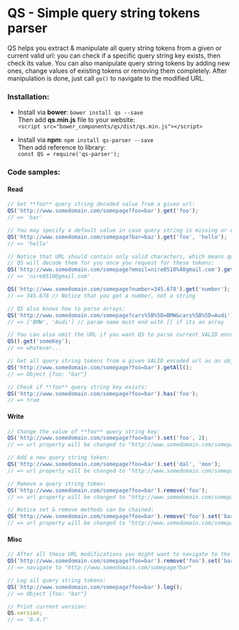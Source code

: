 # QS - Simple query string tokens parser
QS helps you extract & manipulate all query string tokens from a given or current valid url: you can check if a specific query string key exists, then check its value.
You can also manipulate query string tokens by adding new ones, change values of existing tokens or removing them completely. After manipulation is done, just call `go()` to navigate to the modified URL.

### Installation:
* Install via **bower**: `bower install qs --save`  
Then add **qs.min.js** file to your website:  
`<script src="bower_components/qs/dist/qs.min.js"></script>`  

* Install via **npm**: `npm install qs-parser --save`  
Then add reference to library:  
`const QS = require('qs-parser');`  

### Code samples:

#### Read
```javascript
// Get **foo** query string decoded value from a given url:
QS('http://www.somedomain.com/somepage?foo=bar').get('foo');
// => 'bar'

// You may specify a default value in case query string is missing or empty:
QS('http://www.somedomain.com/somepage?bar=baz').get('foo', 'hello');
// => 'hello'

// Notice that URL should contain only valid characters, which means query string tokens should be encoded properly using encodeURIComponent.
// QS will decode them for you once you request for these tokens:
QS('http://www.somedomain.com/somepage?email=nire0510%40gmail.com').get('email');
// => 'nire0510@gmail.com'

QS('http://www.somedomain.com/somepage?number=345.678').get('number');
// => 345.678 // Notice that you get a number, not a string

// QS also knows how to parse arrays:
QS('http://www.somedomain.com/somepage?cars%5B%5D=BMW&cars%5B%5D=Audi').get('cars[]');
// => ['BMW', 'Audi'] // param name must end with [] if its an array

// You can also omit the URL if you want QS to parse current VALID encoded page's URL:
QS().get('someKey');
// => whatever...

// Get all query string tokens from a given VALID encoded url as an object:
QS('http://www.somedomain.com/somepage?foo=bar').getAll();
// => Object {foo: "bar"}

// Check if **foo** query string key exists:
QS('http://www.somedomain.com/somepage?foo=bar').has('foo');
// => true
```

#### Write
```javascript
// Change the value of **foo** query string key:
QS('http://www.somedomain.com/somepage?foo=bar').set('foo', 2);
// => url property will be changed to "http://www.somedomain.com/somepage?foo=2"

// Add a new query string token:
QS('http://www.somedomain.com/somepage?foo=bar').set('dal', 'mon');
// => url property will be changed to "http://www.somedomain.com/somepage?foo=bar&dal=mon"

// Remove a query string token:
QS('http://www.somedomain.com/somepage?foo=bar').remove('foo');
// => url property will be changed to "http://www.somedomain.com/somepage"

// Notice set & remove methods can be chained:
QS('http://www.somedomain.com/somepage?foo=bar').remove('foo').set('bar');
// => url property will be changed to "http://www.somedomain.com/somepage?bar"
```

#### Misc
```javascript
// After all these URL modifications you might want to navigate to the new URL; just call `go`:
QS('http://www.somedomain.com/somepage?foo=bar').remove('foo').set('bar').go();
// => navigate to "http://www.somedomain.com/somepage?bar"

// Log all query string tokens:
QS('http://www.somedomain.com/somepage?foo=bar').log();
// => Object {foo: "bar"}

// Print current version:
QS.version;
// => '0.4.7'
```
